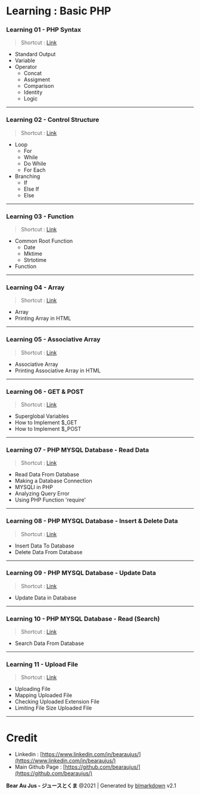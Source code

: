 # Learning : Basic PHP

### Learning 01 - PHP Syntax
> Shortcut : [Link](https://github.com/bearaujus/learning/tree/main/php/1_basic_php/l01)

+ Standard Output
+ Variable
+ Operator
    - Concat
    - Assigment
    - Comparison
    - Identity
    - Logic

---
### Learning 02 - Control Structure
> Shortcut : [Link](https://github.com/bearaujus/learning/tree/main/php/1_basic_php/l02)

+ Loop
    - For
    - While
    - Do While
    - For Each
+ Branching
    - If
    - Else If
    - Else

---
### Learning 03 - Function
> Shortcut : [Link](https://github.com/bearaujus/learning/tree/main/php/1_basic_php/l03)

+ Common Root Function
    - Date
    - Mktime
    - Strtotime
+ Function

---
### Learning 04 - Array
> Shortcut : [Link](https://github.com/bearaujus/learning/tree/main/php/1_basic_php/l04)

+ Array
+ Printing Array in HTML

---
### Learning 05 - Associative Array
> Shortcut : [Link](https://github.com/bearaujus/learning/tree/main/php/1_basic_php/l05)

+ Associative Array
+ Printing Associative Array in HTML

---
### Learning 06 - GET & POST
> Shortcut : [Link](https://github.com/bearaujus/learning/tree/main/php/1_basic_php/l06)

+ Superglobal Variables
+ How to Implement $_GET
+ How to Implement $_POST

---
### Learning 07 - PHP MYSQL Database - Read Data
> Shortcut : [Link](https://github.com/bearaujus/learning/tree/main/php/1_basic_php/l07)

+ Read Data From Database
+ Making a Database Connection
+ MYSQLI in PHP
+ Analyzing Query Error
+ Using PHP Function 'require'

---
### Learning 08 - PHP MYSQL Database - Insert & Delete Data
> Shortcut : [Link](https://github.com/bearaujus/learning/tree/main/php/1_basic_php/l08)

+ Insert Data To Database
+ Delete Data From Database

---
### Learning 09 - PHP MYSQL Database - Update Data
> Shortcut : [Link](https://github.com/bearaujus/learning/tree/main/php/1_basic_php/l09)

+ Update Data in Database

---
### Learning 10 - PHP MYSQL Database - Read (Search)
> Shortcut : [Link](https://github.com/bearaujus/learning/tree/main/php/1_basic_php/l10)

+ Search Data From Database

---
### Learning 11 - Upload File
> Shortcut : [Link](https://github.com/bearaujus/learning/tree/main/php/1_basic_php/l11)

+ Uploading File
+ Mapping Uploaded File
+ Checking Uploaded Extension File
+ Limiting File Size Uploaded File

---
# Credit
+ Linkedin : [https://www.linkedin.com/in/bearaujus/](https://www.linkedin.com/in/bearaujus/)
+ Main Github Page : [https://github.com/bearaujus/](https://github.com/bearaujus/)

**Bear Au Jus - ジュースとくま** @2021 | Generated by [blmarkdown](https://github.com/bearaujus/blmarkdown) v2.1